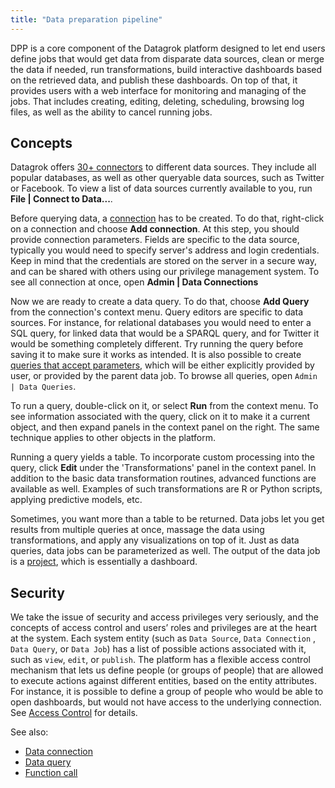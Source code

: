```yaml
---
title: "Data preparation pipeline"
---
```


DPP is a core component of the Datagrok platform designed to let end users define jobs that would get data from
disparate data sources, clean or merge the data if needed, run transformations, build interactive dashboards based on
the retrieved data, and publish these dashboards. On top of that, it provides users with a web interface for monitoring
and managing of the jobs. That includes creating, editing, deleting, scheduling, browsing log files, as well as the
ability to cancel running jobs.

## Concepts

Datagrok offers [30+ connectors](../supported-connectors.md) to different data sources. They include all popular
databases, as well as other queryable data sources, such as Twitter or Facebook. To view a list of data sources
currently available to you, run **File | Connect to Data...**.

Before querying data, a [connection](../access.md#data-connection) has to be created. To do that, right-click on a connection and
choose **Add connection**. At this step, you should provide connection parameters. Fields are specific to the data
source, typically you would need to specify server's address and login credentials. Keep in mind that the credentials
are stored on the server in a secure way, and can be shared with others using our privilege management system. To see
all connection at once, open **Admin | Data Connections**

Now we are ready to create a data query. To do that, choose **Add Query** from the connection's context menu. Query
editors are specific to data sources. For instance, for relational databases you would need to enter a SQL query, for
linked data that would be a SPARQL query, and for Twitter it would be something completely different. Try running the
query before saving it to make sure it works as intended. It is also possible to create
[queries that accept parameters](../access/databases.mdx#parameterized-queries), which will be either explicitly
provided by user, or provided by the parent data job. To browse all queries, open `Admin | Data Queries`.

To run a query, double-click on it, or select **Run** from the context menu. To see information associated with the
query, click on it to make it a current object, and then expand panels in the context panel on the right. The same
technique applies to other objects in the platform.

Running a query yields a table. To incorporate custom processing into the query, click **Edit**
under the 'Transformations' panel in the context panel. In addition to the basic data transformation routines, advanced
functions are available as well. Examples of such transformations are R or Python scripts, applying predictive models,
etc.

Sometimes, you want more than a table to be returned. Data jobs let you get results from multiple queries
at once, massage the data using transformations, and apply any visualizations on top of it. Just as data queries, data
jobs can be parameterized as well. The output of the data job is a [project](../datagrok/project.md), which is
essentially a dashboard.

## Security

We take the issue of security and access privileges very seriously, and the concepts of access control and users’ roles
and privileges are at the heart at the system. Each system entity (such as `Data Source`, `Data Connection`
, `Data Query`, or `Data Job`)
has a list of possible actions associated with it, such as `view`, `edit`, or `publish`. The platform has a flexible
access control mechanism that lets us define people (or groups of people)
that are allowed to execute actions against different entities, based on the entity attributes. For instance, it is
possible to define a group of people who would be able to open dashboards, but would not have access to the underlying
connection. See
[Access Control](../access.md#sharing-and-access-control) for details.

See also:

* [Data connection](../access.md#data-connection)
* [Data query](access.md#data-query)
* [Function call](../datagrok/functions/function-call.md)
